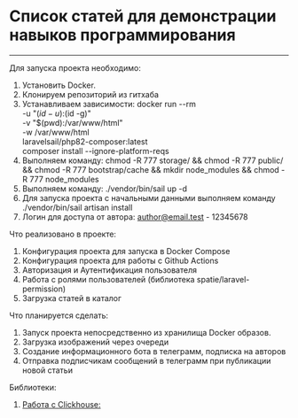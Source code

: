  <h1>Список статей для демонстрации навыков программирования</h1>

_________________________________________________________________

Для запуска проекта необходимо:

1. Установить Docker.
2. Клонируем репозиторий из гитхаба
3.  Устанавливаем зависимости: docker run --rm \
    -u "$(id -u):$(id -g)" \
    -v "$(pwd):/var/www/html" \
    -w /var/www/html \
    laravelsail/php82-composer:latest \
    composer install --ignore-platform-reqs
4. Выполняем команду: chmod -R 777 storage/ && chmod -R 777 public/ && chmod -R 777 bootstrap/cache && mkdir node_modules && chmod -R 777 node_modules
5. Выполняем команду: ./vendor/bin/sail up -d
6. Для запуска проекта с начальными данными выполняем команду ./vendor/bin/sail artisan install
7. Логин для доступа от автора: author@email.test - 12345678


Что реализовано в проекте:

<ol>
    <li>Конфигурация проекта для запуска в Docker Compose</li>
    <li>Конфигурация проекта для работы с Github Actions</li>
    <li>Авторизация и Аутентификация пользователя</li>
    <li>Работа с ролями пользователей (библиотека spatie/laravel-permission)</li>
    <li>Загрузка статей в каталог</li>
</ol>

Что планируется сделать:

<ol>
    <li>Запуск проекта непосредственно из хранилища Docker образов.</li>
    <li>Загрузка изображений через очереди</li>
    <li>Создание информационного бота в телеграмм, подписка на авторов</li>
    <li>Отправка подписчикам сообщений в телеграмм при публикации новой статьи</li>
</ol>

Библиотеки:

<ol>
    <li><a href="https://github.com/glushkovds/phpclickhouse-laravel">Работа с Clickhouse: </a></li>
</ol>

